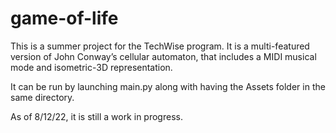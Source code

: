 # game-of-life

This is a summer project for the TechWise program. It is a multi-featured version of John Conway’s cellular automaton, that includes a 
MIDI musical mode and isometric-3D representation.

It can be run by launching main.py along with having the Assets folder in the same directory. 

As of 8/12/22, it is still a work in progress.

